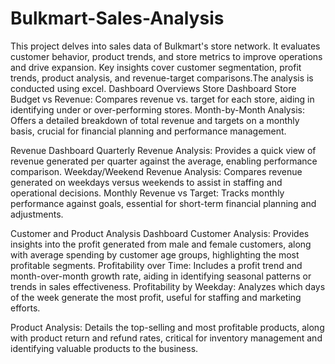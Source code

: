 # Bulkmart-Sales-Analysis
This project delves into sales data of  Bulkmart's store network. It evaluates customer behavior, product trends, and store metrics to improve operations and drive expansion. Key insights cover customer segmentation, profit trends, product analysis, and revenue-target comparisons.The analysis is conducted using excel.
Dashboard Overviews
Store Dashboard
Store Budget vs Revenue: Compares revenue vs. target for each store, aiding in identifying under or over-performing stores.
Month-by-Month Analysis: Offers a detailed breakdown of total revenue and targets on a monthly basis, crucial for financial                                planning and performance management.

Revenue Dashboard
Quarterly Revenue Analysis: Provides a quick view of revenue generated per quarter against the average, enabling performance                                  comparison.
Weekday/Weekend Revenue Analysis: Compares revenue generated on weekdays versus weekends to assist in staffing and operational                                      decisions.
Monthly Revenue vs Target: Tracks monthly performance against goals, essential for short-term financial planning and adjustments.

Customer and Product Analysis Dashboard
Customer Analysis: Provides insights into the profit generated from male and female customers, along with average spending by                        customer age groups, highlighting the most profitable segments.
Profitability over Time: Includes a profit trend and month-over-month growth rate, aiding in identifying seasonal patterns or                              trends in sales effectiveness.
Profitability by Weekday: Analyzes which days of the week generate the most profit, useful for staffing and marketing efforts.

Product Analysis: Details the top-selling and most profitable products, along with product return and refund rates, critical for                    inventory management and identifying valuable products to the business.
